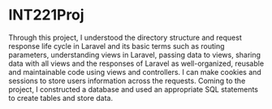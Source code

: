 # INT221Proj
Through this project, I understood the directory structure and request response life cycle in Laravel and its basic terms such as routing parameters, understanding views in Laravel, passing data to views, sharing data with all views and the responses of Laravel as well-organized, reusable and maintainable code using views and controllers.
I can make cookies and sessions to store users information across the requests.
Coming to the project, 
I constructed a database and used an appropriate SQL statements to create tables and store data.
